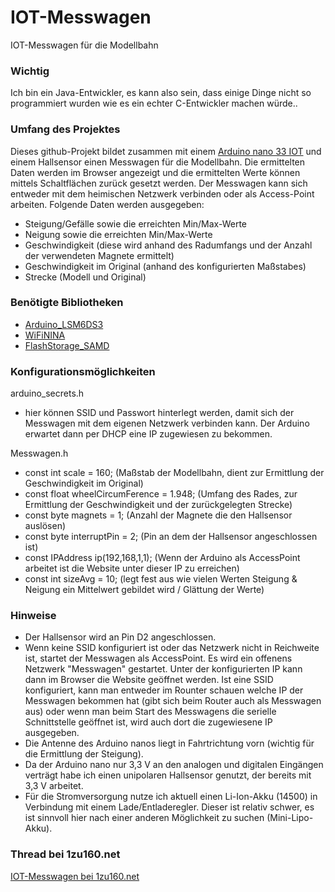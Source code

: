 # IOT-Messwagen
IOT-Messwagen für die Modellbahn

### Wichtig
Ich bin ein Java-Entwickler, es kann also sein, dass einige Dinge nicht so programmiert wurden wie es ein echter C-Entwickler machen würde..

### Umfang des Projektes
Dieses github-Projekt bildet zusammen mit einem [Arduino nano 33 IOT](https://docs.arduino.cc/hardware/nano-33-iot) und einem Hallsensor einen Messwagen für die Modellbahn. Die ermittelten Daten werden im Browser angezeigt und die ermittelten Werte können mittels Schaltflächen zurück gesetzt werden. Der Messwagen kann sich entweder mit dem heimischen Netzwerk verbinden oder als Access-Point arbeiten.
Folgende Daten werden ausgegeben:
- Steigung/Gefälle sowie die erreichten Min/Max-Werte
- Neigung sowie die erreichten Min/Max-Werte
- Geschwindigkeit (diese wird anhand des Radumfangs und der Anzahl der verwendeten Magnete ermittelt)
- Geschwindigkeit im Original (anhand des konfigurierten Maßstabes) 
- Strecke (Modell und Original)

### Benötigte Bibliotheken
- [Arduino_LSM6DS3](https://github.com/arduino-libraries/Arduino_LSM6DS3)
- [WiFiNINA](https://github.com/arduino-libraries/WiFiNINA)
- [FlashStorage_SAMD](https://github.com/khoih-prog/FlashStorage_SAMD)

### Konfigurationsmöglichkeiten
arduino_secrets.h
- hier können SSID und Passwort hinterlegt werden, damit sich der Messwagen mit dem eigenen Netzwerk verbinden kann. Der Arduino erwartet dann per DHCP eine IP zugewiesen zu bekommen.

Messwagen.h
- const int scale = 160; (Maßstab der Modellbahn, dient zur Ermittlung der Geschwindigkeit im Original)
- const float wheelCircumFerence = 1.948; (Umfang des Rades, zur Ermittlung der Geschwindigkeit und der zurückgelegten Strecke)
- const byte magnets = 1; (Anzahl der Magnete die den Hallsensor auslösen) 
- const byte interruptPin = 2; (Pin an dem der Hallsensor angeschlossen ist)
- const IPAddress ip(192,168,1,1); (Wenn der Arduino als AccessPoint arbeitet ist die Website unter dieser IP zu erreichen)
- const int sizeAvg = 10; (legt fest aus wie vielen Werten Steigung & Neigung ein Mittelwert gebildet wird / Glättung der Werte)

### Hinweise
- Der Hallsensor wird an Pin D2 angeschlossen.
- Wenn keine SSID konfiguriert ist oder das Netzwerk nicht in Reichweite ist, startet der Messwagen als AccessPoint. Es wird ein offenens Netzwerk "Messwagen" gestartet. Unter der konfigurierten IP kann dann im Browser die Website geöffnet werden. Ist eine SSID konfiguriert, kann man entweder im Rounter schauen welche IP der Messwagen bekommen hat (gibt sich beim Router auch als Messwagen aus) oder wenn man beim Start des Messwagens die serielle Schnittstelle geöffnet ist, wird auch dort die zugewiesene IP ausgegeben.
- Die Antenne des Arduino nanos liegt in Fahrtrichtung vorn (wichtig für die Ermittlung der Steigung).
- Da der Arduino nano nur 3,3 V an den analogen und digitalen Eingängen verträgt habe ich einen unipolaren Hallsensor genutzt, der bereits mit 3,3 V arbeitet. 
- Für die Stromversorgung nutze ich aktuell einen Li-Ion-Akku (14500) in Verbindung mit einem Lade/Entladeregler. Dieser ist relativ schwer, es ist sinnvoll hier nach einer anderen Möglichkeit zu suchen (Mini-Lipo-Akku). 

### Thread bei 1zu160.net
[IOT-Messwagen bei 1zu160.net](https://www.1zu160.net/scripte/forum/forum_show.php?id=1344346)
